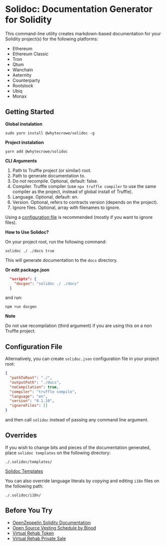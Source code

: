 # Solidoc: Documentation Generator for Solidity

This command-line utility creates markdown-based documentation for your Solidity project(s) for the following platforms:

* Ethereum
* Ethereum Classic
* Tron
* Qtum
* Wanchain
* Aeternity
* Counterparty
* Rootstock
* Ubiq
* Monax


## Getting Started

**Global instalation**

```npm
sudo yarn install @whytecrowe/solidoc -g
```

**Project instalation**

```npm
yarn add @whytecrowe/solidoc
```

**CLI Arguments**

1. Path to Truffle project (or similar) root.
2. Path to generate documentation to.
3. Do not recompile. Optional, default: false.
4. Compiler. Truffle compiler (use `npx truffle compiler` to use the same compiler as the project, instead of global install of Truffle).
5. Language. Optional, default: en.
6. Version. Optional, refers to contracts version (depends on the project).
7. Ignore files. Optional, array with filenames to ignore.

Using a [configuration file](#configuration-file) is recommended (mostly if you want to ignore files).


**How to Use Solidoc?**

On your project root, run the following command:

```npm
solidoc ./ ./docs true
```

This will generate documentation to the `docs` directory.

**Or edit package.json**

```json
  "scripts": {
    "docgen": "solidoc ./ ./docs"
  }
```

and run:

```npm
npm run docgen
```

**Note**

Do not use recompilation (third argument) if you are using this on a non Truffle project.

## Configuration File

Alternatively, you can create `solidoc.json` configuration file in your project root:

```json
{
  "pathToRoot": "./",
  "outputPath": "./docs",
  "noCompilation": true,
  "compiler": "truffle compile",
  "language": "en",
  "version": "0.1.10",
  "ignoreFiles": []
}
```

and then call `solidoc` instead of passing any command line argument.


## Overrides

If you wish to change bits and pieces of the documentation generated, place `solidoc templates` on the following directory:

`./.solidoc/templates/`

[Solidoc Templates](templates)


You can also override language literals by copying and editing `i18n` files on the following path:

`./.solidoc/i18n/`



## Before You Try

- [OpenZeppelin Solidity Documentation](https://github.com/binodnp/openzeppelin-solidity/blob/master/docs/ERC721.md)
- [Open Source Vesting Schedule by Binod](https://github.com/binodnp/vesting-schedule/blob/master/docs/VestingSchedule.md)
- [Virtual Rehab Token](https://github.com/ViRehab/VirtualRehabToken/blob/master/docs/VRHToken.md)
- [Virtual Rehab Private Sale](https://github.com/ViRehab/VirtualRehabPrivateSale/blob/master/docs/PrivateSale.md)
